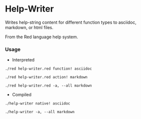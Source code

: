 # Help-Writer

Writes help-string content for different function types to asciidoc, markdown, or html files.

From the Red language help system.

### Usage

* Interpreted

```
./red help-writer.red function! asciidoc

./red help-writer.red action! markdown

./red help-writer.red -a, --all markdown
```

* Compiled 

```
./help-writer native! asciidoc

./help-writer -a, --all markdown
```

